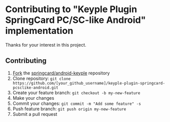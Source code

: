 # Contributing to "Keyple Plugin SpringCard PC/SC-like Android" implementation

Thanks for your interest in this project.

## Contributing

1. [Fork](https://help.github.com/articles/fork-a-repo) the [springcard/android-keyple](https://github.com/springcard/android-keyple) repository
2. Clone repository: `git clone https://github.com/[your_github_username]/keyple-plugin-springcard-pcsclike-android.git`
3. Create your feature branch: `git checkout -b my-new-feature`
4. Make your changes
5. Commit your changes: `git commit -m "Add some feature" -s`
6. Push feature branch: `git push origin my-new-feature`
7. Submit a pull request
